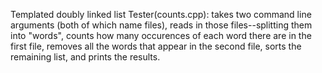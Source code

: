 Templated doubly linked list 
Tester(counts.cpp): takes two command line arguments (both of which name files), 
reads in those files--splitting them into "words", 
counts how many occurences of each word there are in the first file, 
removes all the words that appear in the second file,
sorts the remaining list, and prints the results.
